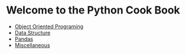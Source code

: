 # Welcome to the Python Cook Book ##############

- [Object Oriented Programing](oops/README.md)
- [Data Structure](data_structure/README.md)
- [Pandas](pandas/README.md)
- [Miscellaneous](misc/README.md)
